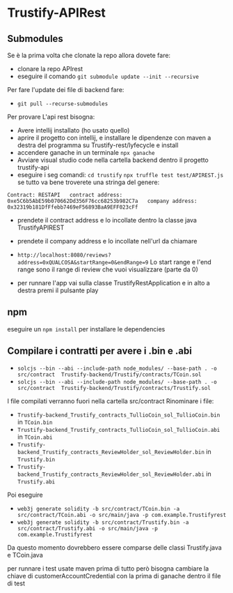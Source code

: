 # Trustify-APIRest

## Submodules
Se è la prima volta che clonate la repo allora dovete fare:
- clonare la repo APIrest
- eseguire il comando `git submodule update --init --recursive`

Per fare l'update dei file di backend fare:
- `git pull --recurse-submodules`

Per provare L'api rest bisogna:
- Avere intellij installato (ho usato quello)
- aprire il progetto con intellij, e installare le dipendenze con maven a destra del programma
su Trustify-rest/lyfecycle e install
- accendere ganache in un terminale `npx ganache`
- Avviare visual studio code nella cartella backend dentro il progetto trustify-api
- eseguire i seg comandi: `cd trustify` `npx truffle test test/APIREST.js`
se tutto va bene troverete una stringa del genere:

`Contract: RESTAPI  
contract address: 0xe5C6b5AbE59b070662Dd356F76cc68253b982C7a  
company address: 0x32319b181DfFfebb7469eF56893BaA9EFF023cFf` 

- prendete il contract address e lo incollate dentro la classe java TrustifyAPIREST
- prendete il company address e lo incollate nell'url da chiamare
 - `http://localhost:8080/reviews?address=0xQUALCOSA&startRange=0&endRange=9`
Lo start range e l'end range sono il range di review che vuoi visualizzare (parte da 0) 

- per runnare l'app vai sulla classe TrustifyRestApplication e in alto a destra premi il pulsante play

## npm
eseguire un `npm install` per installare le dependencies

## Compilare i contratti per avere i .bin e .abi
- `solcjs --bin --abi --include-path node_modules/ --base-path . -o src/contract  Trustify-backend/Trustify/contracts/TCoin.sol`
- `solcjs --bin --abi --include-path node_modules/ --base-path . -o src/contract  Trustify-backend/Trustify/contracts/Trustify.sol`

I file compilati verranno fuori nella cartella src/contract
Rinominare i file:
- `Trustify-backend_Trustify_contracts_TullioCoin_sol_TullioCoin.bin` in `TCoin.bin`
- `Trustify-backend_Trustify_contracts_TullioCoin_sol_TullioCoin.abi` in `TCoin.abi`
- `Trustify-backend_Trustify_contracts_ReviewHolder_sol_ReviewHolder.bin` in `Trustify.bin`
- `Trustify-backend_Trustify_contracts_ReviewHolder_sol_ReviewHolder.abi` in `Trustify.abi`

Poi eseguire 
- `web3j generate solidity -b src/contract/TCoin.bin -a src/contract/TCoin.abi -o src/main/java -p com.example.Trustifyrest`
- `web3j generate solidity -b src/contract/Trustify.bin -a src/contract/Trustify.abi -o src/main/java -p com.example.Trustifyrest`

Da questo momento dovrebbero essere comparse delle classi Trustify.java e TCoin.java

per runnare i test usate maven
prima di tutto però bisogna cambiare la chiave di customerAccountCredential con la prima di ganache dentro il file di test
